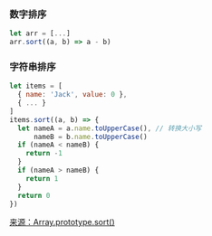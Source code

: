 ### 数字排序

```js
let arr = [...]
arr.sort((a, b) => a - b)
```

### 字符串排序

```js
let items = [
  { name: 'Jack', value: 0 },
  { ... }
]
items.sort((a, b) => {
  let nameA = a.name.toUpperCase(), // 转换大小写
      nameB = b.name.toUpperCase()
  if (nameA < nameB) {
    return -1
  }
  if (nameA > nameB) {
    return 1
  }
  return 0
})
```

[来源：Array.prototype.sort()](https://developer.mozilla.org/en-US/docs/Web/JavaScript/Reference/Global_Objects/Array/sort)